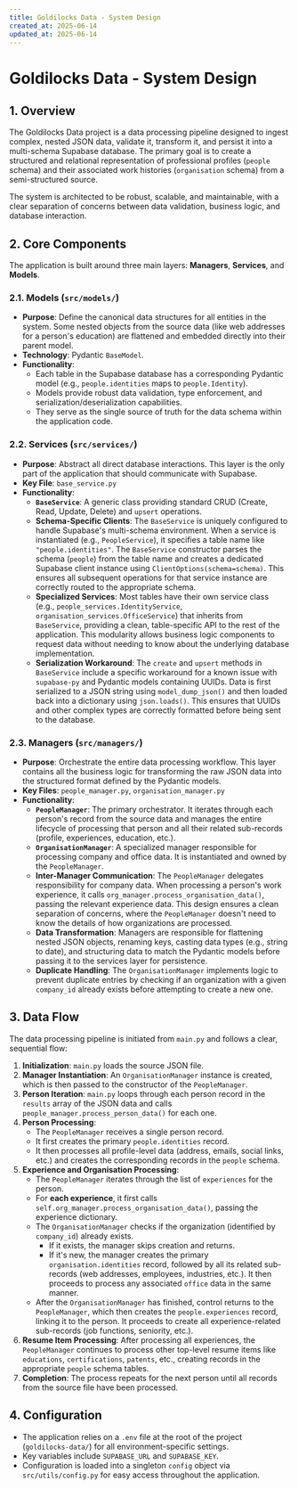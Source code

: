 ```yaml
---
title: Goldilocks Data - System Design
created_at: 2025-06-14
updated_at: 2025-06-14
---
```


# Goldilocks Data - System Design

## 1. Overview

The Goldilocks Data project is a data processing pipeline designed to ingest complex, nested JSON data, validate it, transform it, and persist it into a multi-schema Supabase database. The primary goal is to create a structured and relational representation of professional profiles (`people` schema) and their associated work histories (`organisation` schema) from a semi-structured source.

The system is architected to be robust, scalable, and maintainable, with a clear separation of concerns between data validation, business logic, and database interaction.

## 2. Core Components

The application is built around three main layers: **Managers**, **Services**, and **Models**.

### 2.1. Models (`src/models/`)

-   **Purpose**: Define the canonical data structures for all entities in the system. Some nested objects from the source data (like web addresses for a person's education) are flattened and embedded directly into their parent model.
-   **Technology**: Pydantic `BaseModel`.
-   **Functionality**:
    -   Each table in the Supabase database has a corresponding Pydantic model (e.g., `people.identities` maps to `people.Identity`).
    -   Models provide robust data validation, type enforcement, and serialization/deserialization capabilities.
    -   They serve as the single source of truth for the data schema within the application code.

### 2.2. Services (`src/services/`)

-   **Purpose**: Abstract all direct database interactions. This layer is the only part of the application that should communicate with Supabase.
-   **Key File**: `base_service.py`
-   **Functionality**:
    -   **`BaseService`**: A generic class providing standard CRUD (Create, Read, Update, Delete) and `upsert` operations.
    -   **Schema-Specific Clients**: The `BaseService` is uniquely configured to handle Supabase's multi-schema environment. When a service is instantiated (e.g., `PeopleService`), it specifies a table name like `"people.identities"`. The `BaseService` constructor parses the schema (`people`) from the table name and creates a dedicated Supabase client instance using `ClientOptions(schema=schema)`. This ensures all subsequent operations for that service instance are correctly routed to the appropriate schema.
    -   **Specialized Services**: Most tables have their own service class (e.g., `people_services.IdentityService`, `organisation_services.OfficeService`) that inherits from `BaseService`, providing a clean, table-specific API to the rest of the application. This modularity allows business logic components to request data without needing to know about the underlying database implementation.
    -   **Serialization Workaround**: The `create` and `upsert` methods in `BaseService` include a specific workaround for a known issue with `supabase-py` and Pydantic models containing UUIDs. Data is first serialized to a JSON string using `model_dump_json()` and then loaded back into a dictionary using `json.loads()`. This ensures that UUIDs and other complex types are correctly formatted before being sent to the database.

### 2.3. Managers (`src/managers/`)

-   **Purpose**: Orchestrate the entire data processing workflow. This layer contains all the business logic for transforming the raw JSON data into the structured format defined by the Pydantic models.
-   **Key Files**: `people_manager.py`, `organisation_manager.py`
-   **Functionality**:
    -   **`PeopleManager`**: The primary orchestrator. It iterates through each person's record from the source data and manages the entire lifecycle of processing that person and all their related sub-records (profile, experiences, education, etc.).
    -   **`OrganisationManager`**: A specialized manager responsible for processing company and office data. It is instantiated and owned by the `PeopleManager`.
    -   **Inter-Manager Communication**: The `PeopleManager` delegates responsibility for company data. When processing a person's work experience, it calls `org_manager.process_organisation_data()`, passing the relevant experience data. This design ensures a clean separation of concerns, where the `PeopleManager` doesn't need to know the details of how organizations are processed.
    -   **Data Transformation**: Managers are responsible for flattening nested JSON objects, renaming keys, casting data types (e.g., string to date), and structuring data to match the Pydantic models before passing it to the services layer for persistence.
    -   **Duplicate Handling**: The `OrganisationManager` implements logic to prevent duplicate entries by checking if an organization with a given `company_id` already exists before attempting to create a new one.

## 3. Data Flow

The data processing pipeline is initiated from `main.py` and follows a clear, sequential flow:

1.  **Initialization**: `main.py` loads the source JSON file.
2.  **Manager Instantiation**: An `OrganisationManager` instance is created, which is then passed to the constructor of the `PeopleManager`.
3.  **Person Iteration**: `main.py` loops through each person record in the `results` array of the JSON data and calls `people_manager.process_person_data()` for each one.
4.  **Person Processing**:
    -   The `PeopleManager` receives a single person record.
    -   It first creates the primary `people.identities` record.
    -   It then processes all profile-level data (address, emails, social links, etc.) and creates the corresponding records in the `people` schema.
5.  **Experience and Organisation Processing**:
    -   The `PeopleManager` iterates through the list of `experiences` for the person.
    -   For **each experience**, it first calls `self.org_manager.process_organisation_data()`, passing the experience dictionary.
    -   The `OrganisationManager` checks if the organization (identified by `company_id`) already exists.
        -   If it exists, the manager skips creation and returns.
        -   If it's new, the manager creates the primary `organisation.identities` record, followed by all its related sub-records (web addresses, employees, industries, etc.). It then proceeds to process any associated `office` data in the same manner.
    -   After the `OrganisationManager` has finished, control returns to the `PeopleManager`, which then creates the `people.experiences` record, linking it to the person. It proceeds to create all experience-related sub-records (job functions, seniority, etc.).
6.  **Resume Item Processing**: After processing all experiences, the `PeopleManager` continues to process other top-level resume items like `educations`, `certifications`, `patents`, etc., creating records in the appropriate `people` schema tables.
7.  **Completion**: The process repeats for the next person until all records from the source file have been processed.

## 4. Configuration

-   The application relies on a `.env` file at the root of the project (`goldilocks-data/`) for all environment-specific settings.
-   Key variables include `SUPABASE_URL` and `SUPABASE_KEY`.
-   Configuration is loaded into a singleton `config` object via `src/utils/config.py` for easy access throughout the application.
